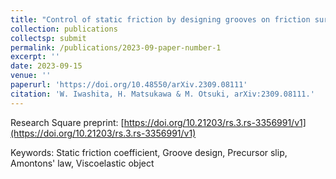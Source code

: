 ```yaml
---
title: "Control of static friction by designing grooves on friction surface"
collection: publications
collectsp: submit
permalink: /publications/2023-09-paper-number-1
excerpt: ''
date: 2023-09-15
venue: ''
paperurl: 'https://doi.org/10.48550/arXiv.2309.08111'
citation: 'W. Iwashita, H. Matsukawa & M. Otsuki, arXiv:2309.08111.'
---
```


Research Square preprint: [https://doi.org/10.21203/rs.3.rs-3356991/v1](https://doi.org/10.21203/rs.3.rs-3356991/v1)

Keywords: Static friction coefficient, Groove design, Precursor slip, Amontons' law, Viscoelastic object
